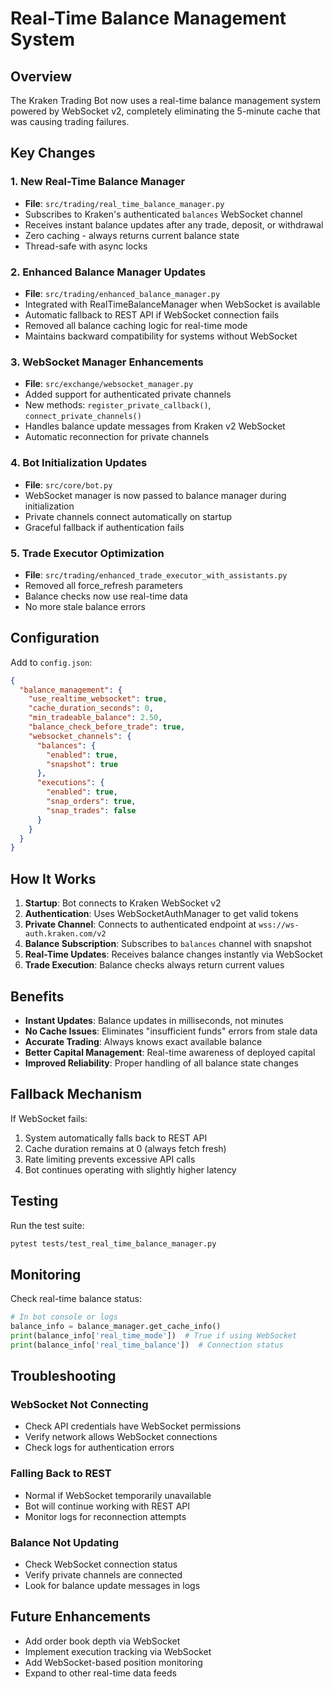 # Real-Time Balance Management System

## Overview
The Kraken Trading Bot now uses a real-time balance management system powered by WebSocket v2, completely eliminating the 5-minute cache that was causing trading failures.

## Key Changes

### 1. New Real-Time Balance Manager
- **File**: `src/trading/real_time_balance_manager.py`
- Subscribes to Kraken's authenticated `balances` WebSocket channel
- Receives instant balance updates after any trade, deposit, or withdrawal
- Zero caching - always returns current balance state
- Thread-safe with async locks

### 2. Enhanced Balance Manager Updates
- **File**: `src/trading/enhanced_balance_manager.py`
- Integrated with RealTimeBalanceManager when WebSocket is available
- Automatic fallback to REST API if WebSocket connection fails
- Removed all balance caching logic for real-time mode
- Maintains backward compatibility for systems without WebSocket

### 3. WebSocket Manager Enhancements
- **File**: `src/exchange/websocket_manager.py`
- Added support for authenticated private channels
- New methods: `register_private_callback()`, `connect_private_channels()`
- Handles balance update messages from Kraken v2 WebSocket
- Automatic reconnection for private channels

### 4. Bot Initialization Updates
- **File**: `src/core/bot.py`
- WebSocket manager is now passed to balance manager during initialization
- Private channels connect automatically on startup
- Graceful fallback if authentication fails

### 5. Trade Executor Optimization
- **File**: `src/trading/enhanced_trade_executor_with_assistants.py`
- Removed all force_refresh parameters
- Balance checks now use real-time data
- No more stale balance errors

## Configuration

Add to `config.json`:
```json
{
  "balance_management": {
    "use_realtime_websocket": true,
    "cache_duration_seconds": 0,
    "min_tradeable_balance": 2.50,
    "balance_check_before_trade": true,
    "websocket_channels": {
      "balances": {
        "enabled": true,
        "snapshot": true
      },
      "executions": {
        "enabled": true,
        "snap_orders": true,
        "snap_trades": false
      }
    }
  }
}
```

## How It Works

1. **Startup**: Bot connects to Kraken WebSocket v2
2. **Authentication**: Uses WebSocketAuthManager to get valid tokens
3. **Private Channel**: Connects to authenticated endpoint at `wss://ws-auth.kraken.com/v2`
4. **Balance Subscription**: Subscribes to `balances` channel with snapshot
5. **Real-Time Updates**: Receives balance changes instantly via WebSocket
6. **Trade Execution**: Balance checks always return current values

## Benefits

- **Instant Updates**: Balance updates in milliseconds, not minutes
- **No Cache Issues**: Eliminates "insufficient funds" errors from stale data
- **Accurate Trading**: Always knows exact available balance
- **Better Capital Management**: Real-time awareness of deployed capital
- **Improved Reliability**: Proper handling of all balance state changes

## Fallback Mechanism

If WebSocket fails:
1. System automatically falls back to REST API
2. Cache duration remains at 0 (always fetch fresh)
3. Rate limiting prevents excessive API calls
4. Bot continues operating with slightly higher latency

## Testing

Run the test suite:
```bash
pytest tests/test_real_time_balance_manager.py
```

## Monitoring

Check real-time balance status:
```python
# In bot console or logs
balance_info = balance_manager.get_cache_info()
print(balance_info['real_time_mode'])  # True if using WebSocket
print(balance_info['real_time_balance'])  # Connection status
```

## Troubleshooting

### WebSocket Not Connecting
- Check API credentials have WebSocket permissions
- Verify network allows WebSocket connections
- Check logs for authentication errors

### Falling Back to REST
- Normal if WebSocket temporarily unavailable
- Bot will continue working with REST API
- Monitor logs for reconnection attempts

### Balance Not Updating
- Check WebSocket connection status
- Verify private channels are connected
- Look for balance update messages in logs

## Future Enhancements

- Add order book depth via WebSocket
- Implement execution tracking via WebSocket
- Add WebSocket-based position monitoring
- Expand to other real-time data feeds